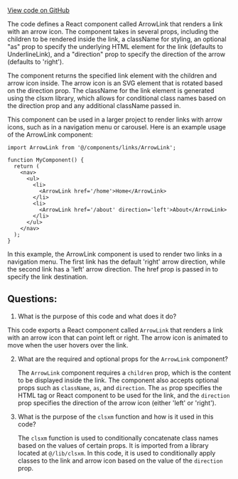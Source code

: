 [View code on GitHub](zoo-labs/zoo/blob/master/foundation/src/components/links/ArrowLink.tsx)

The code defines a React component called ArrowLink that renders a link with an arrow icon. The component takes in several props, including the children to be rendered inside the link, a className for styling, an optional "as" prop to specify the underlying HTML element for the link (defaults to UnderlineLink), and a "direction" prop to specify the direction of the arrow (defaults to 'right'). 

The component returns the specified link element with the children and arrow icon inside. The arrow icon is an SVG element that is rotated based on the direction prop. The className for the link element is generated using the clsxm library, which allows for conditional class names based on the direction prop and any additional className passed in. 

This component can be used in a larger project to render links with arrow icons, such as in a navigation menu or carousel. Here is an example usage of the ArrowLink component:

```
import ArrowLink from '@/components/links/ArrowLink';

function MyComponent() {
  return (
    <nav>
      <ul>
        <li>
          <ArrowLink href='/home'>Home</ArrowLink>
        </li>
        <li>
          <ArrowLink href='/about' direction='left'>About</ArrowLink>
        </li>
      </ul>
    </nav>
  );
}
```

In this example, the ArrowLink component is used to render two links in a navigation menu. The first link has the default 'right' arrow direction, while the second link has a 'left' arrow direction. The href prop is passed in to specify the link destination.
## Questions: 
 1. What is the purpose of this code and what does it do?
   
   This code exports a React component called `ArrowLink` that renders a link with an arrow icon that can point left or right. The arrow icon is animated to move when the user hovers over the link.

2. What are the required and optional props for the `ArrowLink` component?
   
   The `ArrowLink` component requires a `children` prop, which is the content to be displayed inside the link. The component also accepts optional props such as `className`, `as`, and `direction`. The `as` prop specifies the HTML tag or React component to be used for the link, and the `direction` prop specifies the direction of the arrow icon (either 'left' or 'right').

3. What is the purpose of the `clsxm` function and how is it used in this code?
   
   The `clsxm` function is used to conditionally concatenate class names based on the values of certain props. It is imported from a library located at `@/lib/clsxm`. In this code, it is used to conditionally apply classes to the link and arrow icon based on the value of the `direction` prop.